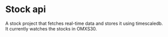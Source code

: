 # Stock api

A stock project that fetches real-time data and stores it using timescaledb. It currently watches the stocks in OMXS30.
